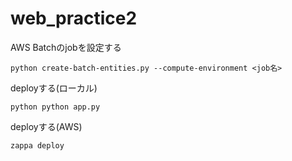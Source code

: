 # web_practice2
AWS Batchのjobを設定する  

 ```
python create-batch-entities.py --compute-environment <job名>
 ```
deployする(ローカル)
```
python python app.py
```
deployする(AWS)
```
zappa deploy
```
